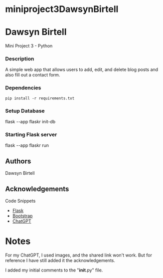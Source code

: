 # miniproject3DawsynBirtell
# Dawsyn Birtell
Mini Project 3 - Python


### Description
A simple web app that allows users to add, edit, and delete blog posts and also fill out a contact form. 


### Dependencies
```
pip install -r requirements.txt
```


### Setup Database
flask --app flaskr init-db

### Starting Flask server
flask --app flaskr run


## Authors
Dawsyn Birtell

## Acknowledgements
Code Snippets   
* [Flask](https://flask.palletsprojects.com/en/stable/)
* [Bootstrap](https://getbootstrap.com/docs/5.3/getting-started/download/)
* [ChatGPT](https://chatgpt.com/c/67db5b5c-8da4-8002-bcaf-8cac8912273f)

# Notes
For my ChatGPT, I used images, and the shared link won't work. But for reference I have still added it the acknowledgements.

I added my initial comments to the "__init__.py" file.